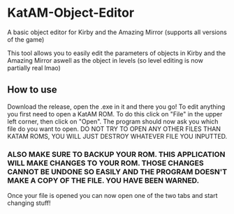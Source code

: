 # KatAM-Object-Editor
A basic object editor for Kirby and the Amazing Mirror (supports all versions of the game)

This tool allows you to easily edit the parameters of objects in Kirby and the Amazing Mirror aswell as the object in levels (so level editing is now partially real lmao)

## How to use
Download the release, open the .exe in it and there you go!
To edit anything you first need to open a KatAM ROM. To do this click on "File" in the upper left corner, then click on "Open".
The program should now ask you which file do you want to open. DO NOT TRY TO OPEN ANY OTHER FILES THAN KATAM ROMS, YOU WILL JUST DESTROY WHATEVER FILE YOU INPUTTED.

### ALSO MAKE SURE TO BACKUP YOUR ROM. THIS APPLICATION WILL MAKE CHANGES TO YOUR ROM. THOSE CHANGES CANNOT BE UNDONE SO EASILY AND THE PROGRAM DOESN'T MAKE A COPY OF THE FILE. YOU HAVE BEEN WARNED.

Once your file is opened you can now open one of the two tabs and start changing stuff!
